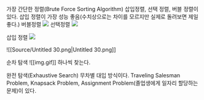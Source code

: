 가장 간단한 정렬(Brute Force Sorting Algorithm)
삽입정렬, 선택 정렬, 버블 정렬이 있다.
삽입 정렬이 가장 성능 좋음(수치상으로는 차이를 모르지만 실제로 돌려보면 제일 좋다.)
버블정렬
[![](https://blog.kakaocdn.net/dn/PyBkA/btq4yhkVqzx/Fu355VVVDyq5PJ4zVqUnBK/img.gif)](https://blog.kakaocdn.net/dn/PyBkA/btq4yhkVqzx/Fu355VVVDyq5PJ4zVqUnBK/img.gif)
선택정렬
[![](https://images.velog.io/images/jguuun/post/3f096ea6-0139-4879-b3b9-daf696fad67e/selectionsort.gif)](https://images.velog.io/images/jguuun/post/3f096ea6-0139-4879-b3b9-daf696fad67e/selectionsort.gif)
  
삽입 정렬
[![](https://velog.velcdn.com/images/wisdom-one/post/af7786a7-9dad-4a25-aff8-214f3c911a0f/image.gif)](https://velog.velcdn.com/images/wisdom-one/post/af7786a7-9dad-4a25-aff8-214f3c911a0f/image.gif)
  
![[Source/Untitled 30.png|Untitled 30.png]]
  
순차 탐색
![[img.gif]]
하나씩 찾는다.
  
완전 탐색(Exhaustive Search)
무차별 대입 방식이다.
Traveling Salesman Problem, Knapsack Problem, Assignment Problem(졸업생에게 일자리 할당하는 문제)이 있다.